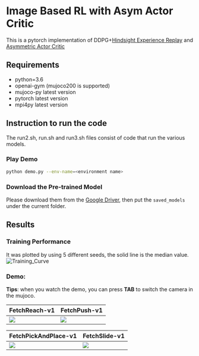 # Image Based RL with Asym Actor Critic
This is a pytorch implementation of DDPG+[Hindsight Experience Replay](https://arxiv.org/abs/1707.01495) and [Asymmetric Actor Critic](https://arxiv.org/abs/1710.06542)


## Requirements
- python=3.6
- openai-gym (mujoco200 is supported)
- mujoco-py latest version
- pytorch latest version
- mpi4py latest version

## Instruction to run the code
The run2.sh, run.sh and run3.sh files consist of code that run the various models.

### Play Demo
```bash
python demo.py --env-name=<environment name>
```
### Download the Pre-trained Model
Please download them from the [Google Driver](https://drive.google.com/open?id=1dNzIpIcL4x1im8dJcUyNO30m_lhzO9K4), then put the `saved_models` under the current folder.

## Results
### Training Performance
It was plotted by using 5 different seeds, the solid line is the median value. 
![Training_Curve](figures/results.png)
### Demo:
**Tips**: when you watch the demo, you can press **TAB** to switch the camera in the mujoco.  

FetchReach-v1| FetchPush-v1
-----------------------|-----------------------|
![](figures/reach.gif)| ![](figures/push.gif)

FetchPickAndPlace-v1| FetchSlide-v1
-----------------------|-----------------------|
![](figures/pick.gif)| ![](figures/slide.gif)
